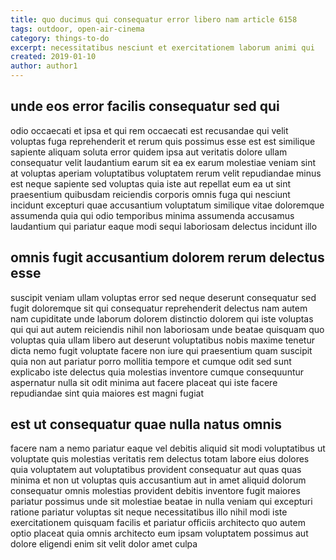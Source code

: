 ```yaml
---
title: quo ducimus qui consequatur error libero nam article 6158
tags: outdoor, open-air-cinema
category: things-to-do
excerpt: necessitatibus nesciunt et exercitationem laborum animi qui
created: 2019-01-10
author: author1
---
```


## unde eos error facilis consequatur sed qui

odio occaecati et ipsa et qui rem occaecati est recusandae qui velit voluptas fuga reprehenderit et rerum quis possimus esse est est similique sapiente aliquam soluta error quidem ipsa aut veritatis dolore ullam consequatur velit laudantium earum sit ea ex earum molestiae veniam sint at voluptas aperiam voluptatibus voluptatem rerum velit repudiandae minus est neque sapiente sed voluptas quia iste aut repellat eum ea ut sint praesentium quibusdam reiciendis corporis omnis fuga qui nesciunt incidunt excepturi quae accusantium voluptatum similique vitae doloremque assumenda quia qui odio temporibus minima assumenda accusamus laudantium qui pariatur eaque modi sequi laboriosam delectus incidunt illo

## omnis fugit accusantium dolorem rerum delectus esse

suscipit veniam ullam voluptas error sed neque deserunt consequatur sed fugit doloremque sit qui consequatur reprehenderit delectus nam autem nam cupiditate unde laborum dolorem distinctio dolorem qui iste voluptas qui qui aut autem reiciendis nihil non laboriosam unde beatae quisquam quo voluptas quia ullam libero aut deserunt voluptatibus nobis maxime tenetur dicta nemo fugit voluptate facere non iure qui praesentium quam suscipit quia non aut pariatur porro mollitia tempore et cumque odit sed sunt explicabo iste delectus quia molestias inventore cumque consequuntur aspernatur nulla sit odit minima aut facere placeat qui iste facere repudiandae sint quia maiores est magni fugiat

## est ut consequatur quae nulla natus omnis

facere nam a nemo pariatur eaque vel debitis aliquid sit modi voluptatibus ut voluptate quis molestias veritatis rem delectus totam labore eius dolores quia voluptatem aut voluptatibus provident consequatur aut quas quas minima et non ut voluptas quis accusantium aut in amet aliquid dolorum consequatur omnis molestias provident debitis inventore fugit maiores pariatur possimus unde sit molestiae beatae in nulla veniam qui excepturi ratione pariatur voluptas sit neque necessitatibus illo nihil modi iste exercitationem quisquam facilis et pariatur officiis architecto quo autem optio placeat quia omnis architecto eum ipsam voluptatem possimus aut dolore eligendi enim sit velit dolor amet culpa
